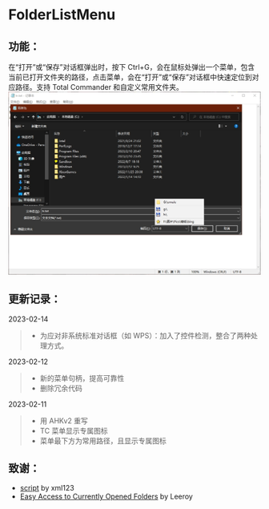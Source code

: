# FolderListMenu  

## 功能：
在“打开”或“保存”对话框弹出时，按下 Ctrl+G，会在鼠标处弹出一个菜单，包含当前已打开文件夹的路径，点击菜单，会在“打开”或“保存”对话框中快速定位到对应路径。支持 Total Commander 和自定义常用文件夹。  
![img](screenshot.jpg)

## 更新记录：
2023-02-14  
> - 为应对非系统标准对话框（如 WPS）：加入了控件检测，整合了两种处理方式。

2023-02-12  
> - 新的菜单句柄，提高可靠性
> - 删除冗余代码

2023-02-11    
> - 用 AHKv2 重写    
> - TC 菜单显示专属图标
> - 菜单最下方为常用路径，且显示专属图标  

## 致谢：  
- [script](https://meta.appinn.net/t/topic/3743/34) by xml123  
- [Easy Access to Currently Opened Folders](https://gist.github.com/akaleeroy/f23bd4dd2ddae63ece2582ede842b028) by Leeroy 


